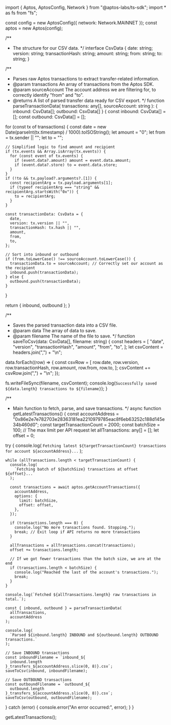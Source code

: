 import { Aptos, AptosConfig, Network } from "@aptos-labs/ts-sdk";
import \* as fs from "fs";

const config = new AptosConfig({ network: Network.MAINNET });
const aptos = new Aptos(config);

/\*\*

- The structure for our CSV data.
  \*/
  interface CsvData {
  date: string;
  version: string;
  transactionHash: string;
  amount: string;
  from: string;
  to: string;
  }

/\*\*

- Parses raw Aptos transactions to extract transfer-related information.
- @param transactions An array of transactions from the Aptos SDK.
- @param sourceAccount The account address we are filtering for, to correctly identify "from" and "to".
- @returns A list of parsed transfer data ready for CSV export.
  \*/
  function parseTransactionData(
  transactions: any[],
  sourceAccount: string
  ): { inbound: CsvData[]; outbound: CsvData[] } {
  const inbound: CsvData[] = [];
  const outbound: CsvData[] = [];

for (const tx of transactions) {
const date = new Date(parseInt(tx.timestamp) / 1000).toISOString();
let amount = "0";
let from = tx.sender || "";
let to = "";

    // Simplified logic to find amount and recipient
    if (tx.events && Array.isArray(tx.events)) {
      for (const event of tx.events) {
        if (event.data?.amount) amount = event.data.amount;
        if (event.data?.store) to = event.data.store;
      }
    }
    if (!to && tx.payload?.arguments?.[1]) {
      const recipientArg = tx.payload.arguments[1];
      if (typeof recipientArg === "string" && recipientArg.startsWith("0x")) {
        to = recipientArg;
      }
    }

    const transactionData: CsvData = {
      date,
      version: tx.version || "",
      transactionHash: tx.hash || "",
      amount,
      from,
      to,
    };

    // Sort into inbound or outbound
    if (from.toLowerCase() !== sourceAccount.toLowerCase()) {
      transactionData.to = sourceAccount; // Correctly set our account as the recipient
      inbound.push(transactionData);
    } else {
      outbound.push(transactionData);
    }

}

return { inbound, outbound };
}

/\*\*

- Saves the parsed transaction data into a CSV file.
- @param data The array of data to save.
- @param filename The name of the file to save.
  \*/
  function saveToCsv(data: CsvData[], filename: string) {
  const headers = [
  "date",
  "version",
  "transactionHash",
  "amount",
  "from",
  "to",
  ];
  let csvContent = headers.join(",") + "\n";

data.forEach((row) => {
const csvRow = [
row.date,
row.version,
row.transactionHash,
row.amount,
row.from,
row.to,
];
csvContent += csvRow.join(",") + "\n";
});

fs.writeFileSync(filename, csvContent);
console.log(`Successfully saved ${data.length} transactions to ${filename}`);
}

/\*\*

- Main function to fetch, parse, and save transactions.
  \*/
  async function getLatestTransactions() {
  const accountAddress =
  "0x86e2e7e782703e28363181ea2210979785eac8f6eb63252c188d145e34b460d0";
  const targetTransactionCount = 2000;
  const batchSize = 100; // The max limit per API request
  let allTransactions: any[] = [];
  let offset = 0;

try {
console.log(
`Fetching latest ${targetTransactionCount} transactions for account ${accountAddress}...`
);

    while (allTransactions.length < targetTransactionCount) {
      console.log(
        `Fetching batch of ${batchSize} transactions at offset ${offset}...`
      );

      const transactions = await aptos.getAccountTransactions({
        accountAddress,
        options: {
          limit: batchSize,
          offset: offset,
        },
      });

      if (transactions.length === 0) {
        console.log("No more transactions found. Stopping.");
        break; // Exit loop if API returns no more transactions
      }

      allTransactions = allTransactions.concat(transactions);
      offset += transactions.length;

      // If we got fewer transactions than the batch size, we are at the end
      if (transactions.length < batchSize) {
        console.log("Reached the last of the account's transactions.");
        break;
      }
    }

    console.log(`Fetched ${allTransactions.length} raw transactions in total.`);

    const { inbound, outbound } = parseTransactionData(
      allTransactions,
      accountAddress
    );

    console.log(
      `Parsed ${inbound.length} INBOUND and ${outbound.length} OUTBOUND transactions.`
    );

    // Save INBOUND transactions
    const inboundFilename = `inbound_${
      inbound.length
    }_transfers_${accountAddress.slice(0, 8)}.csv`;
    saveToCsv(inbound, inboundFilename);

    // Save OUTBOUND transactions
    const outboundFilename = `outbound_${
      outbound.length
    }_transfers_${accountAddress.slice(0, 8)}.csv`;
    saveToCsv(outbound, outboundFilename);

} catch (error) {
console.error("An error occurred:", error);
}
}

getLatestTransactions();
